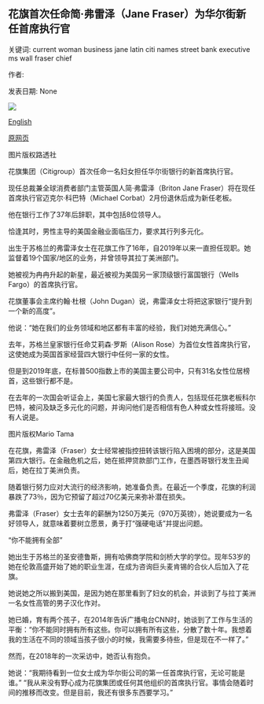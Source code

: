 ## 花旗首次任命简·弗雷泽（Jane Fraser）为华尔街新任首席执行官

关键词: current woman business jane latin citi names street bank executive ms wall fraser chief

作者: 

发表日期: None

![](https://ichef.bbci.co.uk/news/1024/branded_news/10573/production/_114313966_hi063258080.jpg)

[English](Citi%20names%20Jane%20Fraser%20new%20chief%20in%20Wall%20Street%20first.md)

[原网页](https://www.bbc.com/news/business-54106252)

图片版权路透社

花旗集团（Citigroup）首次任命一名妇女担任华尔街银行的新首席执行官。

现任总裁兼全球消费者部门主管英国人简·弗雷泽（Briton Jane Fraser）将在现任首席执行官迈克尔·科巴特（Michael Corbat）2月份退休后成为新任老板。

他在银行工作了37年后辞职，其中包括8位领导人。

恰逢其时，男性主导的美国金融业面临压力，要求其行列多元化。

出生于苏格兰的弗雷泽女士在花旗工作了16年，自2019年以来一直担任现职。她监督着19个国家/地区的业务，并曾领导其拉丁美洲部门。

她被视为冉冉升起的新星，最近被视为美国另一家顶级银行富国银行（Wells Fargo）的首席执行官。

花旗董事会主席约翰·杜根（John Dugan）说，弗雷泽女士将把这家银行“提升到一个新的高度”。

他说：“她在我们的业务领域和地区都有丰富的经验，我们对她充满信心。”

去年，苏格兰皇家银行任命艾莉森·罗斯（Alison Rose）为首位女性首席执行官，这使她成为英国首家经营四大银行中任何一家的女性。

但是到2019年底，在标普500指数上市的美国主要公司中，只有31名女性位居榜首，这些银行都不是。

在去年的一次国会听证会上，美国七家最大银行的负责人，包括现任花旗老板科尔巴特，被问及缺乏多元化的问题，并询问他们是否相信有色人种或女性将接班。没有人说是。

图片版权Mario Tama

在花旗，弗雷泽（Fraser）女士经常被指控扭转该银行陷入困境的部分，这是美国第四大银行。在金融危机之后，她在抵押贷款部门工作，在墨西哥银行发生丑闻后，她在拉丁美洲负责。

随着银行努力应对大流行的经济影响，她准备负责。在最近一个季度，花旗的利润暴跌了73％，因为它预留了超过70亿美元来弥补潜在损失。

弗雷泽（Fraser）女士去年的薪酬为1250万美元（970万英镑），她说要成为一名好领导人，就意味着要树立愿景，勇于打“强硬电话”并提出问题。

“你不能拥有全部”

她出生于苏格兰的圣安德鲁斯，拥有哈佛商学院和剑桥大学的学位。现年53岁的她在伦敦高盛开始了她的职业生涯，在成为咨询巨头麦肯锡的合伙人后加入了花旗。

她说她之所以搬到美国，是因为她在那里看到了妇女的机会，并谈到了与拉丁美洲一名女性高管的男子汉化作对。

她已婚，育有两个孩子，在2014年告诉广播电台CNN时，她谈到了工作与生活的平衡：“你不能同时拥有所有这些。你可以拥有所有这些，分散了数十年。我想着我的生活在不同的领域当孩子很小的时候，我需要多待些，但是现在不一样了。”

然而，在2018年的一次采访中，她否认有抱负。

她说：“我期待看到一位女士成为华尔街公司的第一任首席执行官，无论可能是谁。” “我从来没有野心成为花旗集团或任何其他组织的首席执行官。事情会随着时间的推移而改变。但是目前，我还有很多东西要学习。”